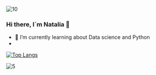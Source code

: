 ![10](https://user-images.githubusercontent.com/55170175/114474409-87dd6800-9bcc-11eb-9ca0-538bd30ae29b.png)
### Hi there, I´m Natalia 👋



- 🌱 I’m currently learning about Data science and Python
- 


[![Top Langs](https://github-readme-stats.vercel.app/api/top-langs/?username=nafioren&layout=compact)](https://github.com/nafioren/github-readme-stats)

![5](https://user-images.githubusercontent.com/55170175/114474409-87dd6800-9bcc-11eb-9ca0-538bd30ae29b.png)

